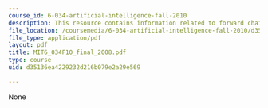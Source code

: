 ```yaml
---
course_id: 6-034-artificial-intelligence-fall-2010
description: This resource contains information related to forward chaining.
file_location: /coursemedia/6-034-artificial-intelligence-fall-2010/d35136ea4229232d216b079e2a29e569_MIT6_034F10_final_2008.pdf
file_type: application/pdf
layout: pdf
title: MIT6_034F10_final_2008.pdf
type: course
uid: d35136ea4229232d216b079e2a29e569

---
```

None